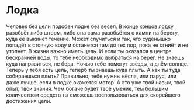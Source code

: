 # Лодка

Человек без цели подобен лодке без вёсел. В конце концов лодку разобьёт либо шторм, либо она сама разобьётся о камни на берегу, куда её выкинет течение. Может случиться и так, что судёнышко попадёт в стоячую воду и останется там до тех пор, пока не сгниёт и не утопнет. В жизни важно иметь цель. И если ты оказался в центре бескрайней воды, то тебе необходимо выбраться на берег. Не знаешь куда направиться, не беда. Ночью тебе помогут звёзды, а днём солнце. Теперь у тебя есть цель, теперб ты знаешь куда плыть. А как ты туда собираешься плыть? Правильно, тебе нужны вёсла, или парус, или даже лучше, если в лодке окажется мотор. А это уже твой навык, твой опыт, твои знания. Чем богаче будет твоё умение, тем большим количеством средств ты сможешь воспользоваться для скорейшего достижения цели.
